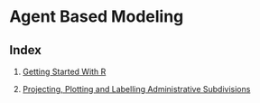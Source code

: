 # Agent Based Modeling

  ## Index
 
1. [Getting Started With R](Getting_Started_With_R/Getting_Started_With_R.md)
 
2. [Projecting, Plotting and Labelling Administrative Subdivisions](Administrative_Subdivisions/administrative_subdivisions.md)
